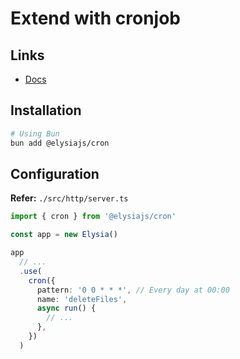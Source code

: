 # Extend with cronjob

## Links

- [Docs](https://elysiajs.com/plugins/cron)

## Installation

```sh
# Using Bun
bun add @elysiajs/cron
```

## Configuration

**Refer:** `./src/http/server.ts`

```ts
import { cron } from '@elysiajs/cron'

const app = new Elysia()

app
  // ...
  .use(
    cron({
      pattern: '0 0 * * *', // Every day at 00:00
      name: 'deleteFiles',
      async run() {
        // ...
      },
    })
  )
```
